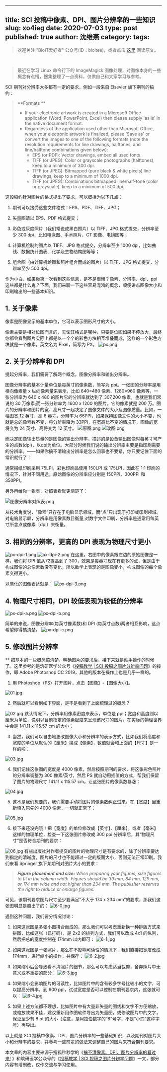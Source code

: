 

---
title: SCI 投稿中像素、DPI、图片分辨率的一些知识
slug: xo4ieg
date: 2020-07-03
type: post
published: true
author: 沈维燕
category: 
tags: 
---



> 欢迎关注 "BioIT爱好者" 公众号(ID：bioitee)，或者点击 [这里](https://www.yuque.com/shenweiyan/cookbook/xo4ieg) 阅读原文。

<br/>

> 最近在学习 Linux 命令行下的 ImageMagick 图像处理，对图像本身的一些概念有点懵，搜集整理了一点资料，仅供自己和大家学习与参考。



SCI 期刊对分辨率大多都有一定的要求，例如一段来自 Elsevier 旗下期刊的稿约：
> **Formats **
> - If your electronic artwork is created in a Microsoft Office application (Word, PowerPoint, Excel) then please supply 'as is' in the native document format. 
> - Regardless of the application used other than Microsoft Office, when your electronic artwork is finalized, please 'Save as' or convert the images to one of the following formats (note the resolution requirements for line drawings, halftones, and line/halftone combinations given below): 
>    - EPS (or PDF): Vector drawings, embed all used fonts. 
>    - TIFF (or JPEG): Color or grayscale photographs (halftones), keep to a minimum of 300 dpi. 
>    - TIFF (or JPEG): Bitmapped (pure black & white pixels) line drawings, keep to a minimum of 1000 dpi. 
>    - TIFF (or JPEG): Combinations bitmapped line/half-tone (color or grayscale), keep to a minimum of 500 dpi.

这段稿约针对图片的格式提出了要求，可以概括为以下几点：

1. 期刊可以接受这些文件格式：EPS、PDF、TIFF、JPG；

1. 矢量图请以 EPS、PDF 格式提交；

1. 彩色或灰度照片（我们常说成黑白照片）以 TIFF、JPG 格式提交，分辨率至少 300 dpi，比如电泳图、手术照片、CT 影像、电镜图等；

1. 计算机绘制的图片以 TIFF、JPG 格式提交，分辨率至少 1000 dpi，比如曲线、数据统计图表、化学及生物结构图等等；

1. 组合图（由计算机绘图和照片组合而成的图片）以 TIFF、JPG 格式提交，分辨率至少 500 dpi。



作为小白，如果你第一次看到这些信息，是不是很懵？像素、分辨率、dpi、ppi 这些都是什么鬼？下面，我们来聊一下这些容易混淆的概念，顺便讲点图像大小和印刷输出的一些基本知识。


## 1. 关于像素


像素是图像显示的基本单位，它可以表示图形尺寸的大小。


像素主要是相对位图而言的，无论其格式是哪种，只要是位图如果不停放大，最终你都会看到图片实际上都是以一个个的彩色方块相互堆叠而成，这样的一个彩色方块就是一个像素，英文名为 Pixel，简写为 PX。
![px.png](https://note-1251708715.cos.ap-guangzhou.myqcloud.com/yuque/0/2020/png/126032/1593763307861-8ba94fcf-1e1a-4519-9571-6ff8fdeed1c0.png)
## 2. 关于分辨率和 DPI


提起分辨率，我们需要了解两个概念，图像分辨率和输出分辨率。


图像分辨率的基本计量单位是每英寸的像素数，简写为 ppi。一张图的分辨率是用横向像素量 x 纵向像素量来表示，比如 640×480 像素、1280×960 像素等，一张分辨率为 640 x 480 的图片它的分辨率就达到了 307,200 像素，也就是我们常说的 30 万像素;而一张分辨率为 1600 x 1200 的图片，它的像素就是 200 万。图片的分辨率和图片的宽、高尺寸一起决定了图像文件的大小及图像质量。比如，一幅图宽 12 英寸、高 6 英寸，分辨率为 66PPI，如果保持图像文件的大小不变，也就是总的像素数不变，将分辨率降为 33PPI，在宽高比不变的情况下，图像的宽将变为 24 英寸、高将变为 12 英寸。
![原图.png](https://note-1251708715.cos.ap-guangzhou.myqcloud.com/yuque/0/2020/png/126032/1593763940714-688fc70e-c775-4294-a958-f8994aa73b7d.png)
![改图.png](https://note-1251708715.cos.ap-guangzhou.myqcloud.com/yuque/0/2020/png/126032/1593763963490-f49c1a07-997e-4e0f-8d53-4c0566fad069.png)


而决定图像输出质量的是图像的输出分辨率，描述的是设备输出图像时每英寸可产生的点数(dpi)，以dpi为单位。大部分时候我们说的输出分辨率主要是指印刷需要的分辨率。——如果你搞不清输出分辨率是怎么回事也不要紧，你只要记住下面的常识就行了：


通常报纸印刷采用 75LPI，彩色印刷品使用 150LPI 或 175LPI，因此在 1∶1 印刷的情况下，针对不同用途，原始图像的分辨率应分别是 150PPI、300PPI 和 350PPI。


另外再给你一张表，对照表看就更清楚了：

![图像分辨率对照表.png](https://note-1251708715.cos.ap-guangzhou.myqcloud.com/yuque/0/2020/png/126032/1593764095134-542ed5e5-3fa9-4d70-a08f-e418ff902a64.png)


从技术角度说，“像素”只存在于电脑显示领域，而“点”只出现于打印或印刷领域。对电脑显示屏，分辨率是用像素数目衡量;对数字文件印刷，分辨率是通常用每英寸所含点或像素〔dpi〕来衡量。


## 3. 相同的分辨率，更高的 DPI 表现为物理尺寸更小


![px-dpi-1.png](https://note-1251708715.cos.ap-guangzhou.myqcloud.com/yuque/0/2020/png/126032/1593764256797-b5cc0e99-57da-4638-b86e-50c0bac4b67c.png)
![px-dpi-2.png](https://note-1251708715.cos.ap-guangzhou.myqcloud.com/yuque/0/2020/png/126032/1593764266528-f5e4d85a-4587-4650-a386-95955c82818d.png)
在这里，右图中的像素跟左边的原始图像是一样，我们将 DPI 值从72提高到了 300，效果是每英寸现在有更多的点，但是由于构成图像的总像素数没有变化，所以数学上表现的是图像变小，构成图像的每个像素变得更小。


以简化的图像表达就是：
![px-dpi-3.png](https://note-1251708715.cos.ap-guangzhou.myqcloud.com/yuque/0/2020/png/126032/1593764322284-25bbaa42-3484-4f93-834a-5fba18f64af5.png)


## 4. 物理尺寸相同，DPI 较低表现为较低的分辨率


![px-dpi-a.png](https://note-1251708715.cos.ap-guangzhou.myqcloud.com/yuque/0/2020/png/126032/1593764402545-9d5acf9a-709b-4690-a04c-2c92257c1a86.png)
![px-dpi-b.png](https://note-1251708715.cos.ap-guangzhou.myqcloud.com/yuque/0/2020/png/126032/1593764410787-e7b93adf-231c-4379-b812-e9bd9538a92e.png)

简单的来说，图像分辨率(每英寸像素数)和 DPI (每英寸点数)两者相互影响，这点希望你得搞清楚。
![px-dpi-c.png](https://note-1251708715.cos.ap-guangzhou.myqcloud.com/yuque/0/2020/png/126032/1593764423430-8acff127-af41-4bc6-ade3-2c4cbec9d7d2.png)

## 5. **修改图片分辨率**
**
把基本的一些概念搞清楚，明确图片的要求后，接下来就是动手操作的时候了。这里参考的是筑研医学公众号《[投稿教学 | SCI 投稿之图片分辨率问题](https://mp.weixin.qq.com/s/F6yDgJ0tz9Wttn2qiCuXyA)》的操作，即 Adobe Photoshop CC 2019，其他的版本在操作上也是几乎一样的。


1. 用 Photoshop（PS）打开图片，点击【图像】-【图像大小】。

![01.jpg](https://note-1251708715.cos.ap-guangzhou.myqcloud.com/yuque/0/2020/jpeg/126032/1593764985151-0339bc21-0a64-4e62-9418-7af8356087fa.jpeg)

2. 然后就可以看到如下界面，是不是看到了上面梳理过的概念？

![02.jpg](https://note-1251708715.cos.ap-guangzhou.myqcloud.com/yuque/0/2020/jpeg/126032/1593765038806-f612d260-f800-4e34-a0f9-27a1cbc53af1.jpeg)
默认情况下，分辨率用像素密度来表示，单位是 ppi；宽度和高度则以厘米为单位，说明以目前指定的像素密度来呈现该尺寸的图片，在实际的物理世界中会是 141.11 x 115.57 cm 的大小；


3. 当然，我们可以自由地更改图像大小和分辨率的表示方式，比如我们将高度和宽度的单位从默认的【厘米】换成【像素】，数值就会和上面的【尺寸】是一样的啦：

![03.jpg](https://note-1251708715.cos.ap-guangzhou.myqcloud.com/yuque/0/2020/jpeg/126032/1593765160616-1da2733a-de40-4d95-854b-90db9228926b.jpeg)

4. 我们记住这张图的宽度是 4000 像素，然后按照期刊的要求，将这张彩色照片的分辨率调整为 300 像素/英寸，然后 PS 就自动用插值的方式，帮我们保留了图片的物理尺寸 141.11 x 115.57 cm，让这张图片的像素数暴涨：

![04.jpg](https://note-1251708715.cos.ap-guangzhou.myqcloud.com/yuque/0/2020/jpeg/126032/1593765243748-bac5270d-cf71-45fb-a80f-651a3c037f71.jpeg)

5. 这不是我们想要的，我们需要手动将图片的像素数纠正过来，在【宽度】里重新填入原先的 4000 像素，一切就正常了：

![05.jpg](https://note-1251708715.cos.ap-guangzhou.myqcloud.com/yuque/0/2020/jpeg/126032/1593765286088-ba7713d5-e578-4f15-a411-5bb91cb35de3.jpeg)

6. 接下来还没完哦！把【宽度】的单位修改成【英寸】、【厘米】，或者【毫米】这样的物理单位，检查一下这张图片修改成 300 ppi 分辨率后，其“物理尺寸”是否符合期刊的要求：

![06.jpg](https://note-1251708715.cos.ap-guangzhou.myqcloud.com/yuque/0/2020/jpeg/126032/1593765388648-12a47577-0112-4f8b-95a8-6a9f9970d16f.jpeg)
有些出版社对作者提交的图片的物理尺寸是有要求的，除了分辨率要达到指定的清晰度，图片的尺寸也不能超过一定的版面大小，否则无法正常印刷。我们来看 Springer 旗下某期刊对图片大小的要求：


> _**Figure placement and size:**_
> _When preparing your figures, size figures to fit in the column width._
> _Figures should be 39 mm, 84 mm, 129 mm, or 174 mm wide and not higher than 234 mm._
> _The publisher reserves the right to reduce or enlarge figures._



可见，该期刊要求图片尺寸至少要满足“不大于 174 x 234 mm”的要求，那我们这张图明显是超出了的：
![6-0.jpg](https://note-1251708715.cos.ap-guangzhou.myqcloud.com/yuque/0/2020/jpeg/126032/1593765516501-2d219777-0031-4650-bb8a-dbe2df8b0989.jpeg)


遇到这种问题，我们要分情况讨论：


1) 如果这张图是多张小图拼合而成的，那么我们可以考虑重新换一种排版方式来拼图，比如这张（已打码），是 2x2 的排列方式，我们可以改成 4x1 的纵列，然后把总的宽度控制在 174mm 以内即可：
![6-1.jpg](https://note-1251708715.cos.ap-guangzhou.myqcloud.com/yuque/0/2020/jpeg/126032/1593765634435-f0fa189b-1501-47d6-93b5-879bbbf275b6.jpeg)
2) 如果这张图是一张照片，那么在不影响可读性的情况下，我们直接把宽度改成 174mm，进行缩小的操作，并保存：
![6-2.jpg](https://note-1251708715.cos.ap-guangzhou.myqcloud.com/yuque/0/2020/jpeg/126032/1593765722436-840d0855-4d39-4be7-b4d3-f677887b83b4.jpeg)
3) 如果缩小后会导致看不清照片的细节，那么可以考虑适当裁剪，舍弃照片中无意义或不重要的部分：
![6-3.jpg](https://note-1251708715.cos.ap-guangzhou.myqcloud.com/yuque/0/2020/jpeg/126032/1593765774381-20d99a47-17ed-4469-bbd1-b5ded2ace199.jpeg)


4) 如果缩小会影响图片的可读性，比如图片中的含有较多字号比较小的文字，可以提高分辨率，到 600 ppi，试试宽度是否可以控制在期刊要求内，这张就可以：
![6-4.jpg](https://note-1251708715.cos.ap-guangzhou.myqcloud.com/yuque/0/2020/jpeg/126032/1593765842629-4fb7acd7-0a36-4161-9022-b7f63acd91b3.jpeg)
5) 如果上述方法都不理想，比如图片中有大量非矢量的图线和文字不方便缩放，或缩放效果不佳，建议重新用作图软件导出为矢量图，或修改图片中的文字，保证至少有 8 pt 的大小（注意，是阿拉伯数字的“8”号字，不是“小四”这种字号）再导出。


以上就是 SCI 投稿中像素、DPI、图片分辨率的一些基础知识，以及期刊对图片大小和分辨率的要求，并参考一些前辈的做法来调整自己的图片来符合期刊要求。


本文章的内容主要来源于搜狐秒秒学的《[搞不清像素、DPI、图片分辨率的看过来!](https://www.sohu.com/a/139247123_409010) 》和筑研医学公众号的《[投稿教学 | SCI 投稿之图片分辨率问题](https://mp.weixin.qq.com/s/F6yDgJ0tz9Wttn2qiCuXyA)》一文，部分内容有增删改，仅作交流与学习使用。






